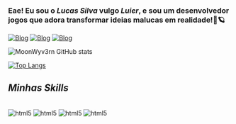 ### Eae! Eu sou o *Lucas Silva* vulgo *Luier*, e sou um desenvolvedor jogos que adora transformar ideias malucas em realidade!🚀🪐

[![Blog](https://img.shields.io/badge/Instagram-E4405F?style=for-the-badge&logo=instagram&logoColor=white)](https://www.instagram.com/moonwyv3rn/)
[![Blog](https://img.shields.io/badge/LinkedIn-0077B5?style=for-the-badge&logo=linkedin&logoColor=white)](https://www.linkedin.com/in/lucas-silva-48489a244/)
[![Blog](https://img.shields.io/badge/Itch.io-FA5C5C?style=for-the-badge&logo=itchdotio&logoColor=white)](https://lucasoliveiradasilva.itch.io)

![MoonWyv3rn GitHub stats](https://github-readme-stats.vercel.app/api?username=MoonWyv3rn&show_icons=true&theme=radical)

[![Top Langs](https://github-readme-stats.vercel.app/api/top-langs/?username=lucasoliveiradasilva&layout=compact)](https://github.com/lucasoliveiradasilva/github-readme-stats)

## *Minhas Skills*

<div style="display: inline_block"><br/>
 <img align="center" alt="html5" src="https://img.shields.io/badge/C%23-239120?style=for-the-badge&logo=c-sharp&logoColor=white"/>
 <img align="center" alt="html5" src="https://img.shields.io/badge/Unity-100000?style=for-the-badge&logo=unity&logoColor=white"/>
 <img align="center" alt="html5" src="https://img.shields.io/badge/GIT-E44C30?style=for-the-badge&logo=git&logoColor=white"/>
 <img align="center" alt="html5" src="https://img.shields.io/badge/Krita-203759?style=for-the-badge&logo=krita&logoColor=EEF37B"/>
</div><br/>


 

